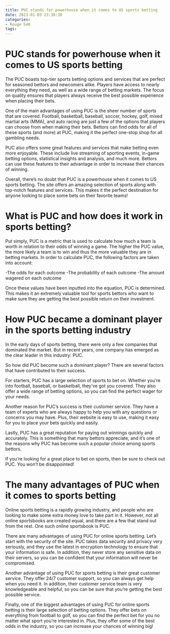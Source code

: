 ```yaml
---
title: PUC stands for powerhouse when it comes to US sports betting
date: 2023-01-03 23:38:38
categories:
- Rouge 540
tags:
---
```



#  PUC stands for powerhouse when it comes to US sports betting

The PUC boasts top-tier sports betting options and services that are perfect for seasoned bettors and newcomers alike. Players have access to nearly everything they need, as well as a wide range of betting markets. The focus on quality ensures that players always receive the best possible experience when placing their bets.

One of the main advantages of using PUC is the sheer number of sports that are covered. Football, basketball, baseball, soccer, hockey, golf, mixed martial arts (MMA), and auto racing are just a few of the options that players can choose from when making their bets. Bettors can find odds for all of these sports (and more) at PUC, making it the perfect one-stop shop for all gambling needs.

PUC also offers some great features and services that make betting even more enjoyable. These include live streaming of sporting events, in-game betting options, statistical insights and analysis, and much more. Bettors can use these features to their advantage in order to increase their chances of winning.

Overall, there’s no doubt that PUC is a powerhouse when it comes to US sports betting. The site offers an amazing selection of sports along with top-notch features and services. This makes it the perfect destination for anyone looking to place some bets on their favorite teams!

#  What is PUC and how does it work in sports betting?

Put simply, PUC is a metric that is used to calculate how much a team is worth in relation to their odds of winning a game. The higher the PUC value, the more likely a team is to win and thus the more valuable they are in betting markets. In order to calculate PUC, the following factors are taken into account:

-The odds for each outcome
-The probability of each outcome
-The amount wagered on each outcome

Once these values have been inputted into the equation, PUC is determined. This makes it an extremely valuable tool for sports bettors who want to make sure they are getting the best possible return on their investment.

#  How PUC became a dominant player in the sports betting industry

In the early days of sports betting, there were only a few companies that dominated the market. But in recent years, one company has emerged as the clear leader in this industry: PUC.

So how did PUC become such a dominant player? There are several factors that have contributed to their success.

For starters, PUC has a large selection of sports to bet on. Whether you’re into football, baseball, or basketball, they’ve got you covered. They also offer a wide range of betting options, so you can find the perfect wager for your needs.

Another reason for PUC’s success is their customer service. They have a team of experts who are always happy to help you with any questions or concerns you may have. Plus, their website is easy to use, making it easy for you to place your bets quickly and easily.

Lastly, PUC has a great reputation for paying out winnings quickly and accurately. This is something that many bettors appreciate, and it’s one of the reasons why PUC has become such a popular choice among sports bettors.

If you’re looking for a great place to bet on sports, then be sure to check out PUC. You won’t be disappointed!

#  The many advantages of PUC when it comes to sports betting

Online sports betting is a rapidly growing industry, and people who are looking to make some extra money love to take part in it. However, not all online sportsbooks are created equal, and there are a few that stand out from the rest. One such online sportsbook is PUC.

There are many advantages of using PUC for online sports betting. Let’s start with the security of the site. PUC takes data security and privacy very seriously, and they use the latest in encryption technology to ensure that your information is safe. In addition, they never store any sensitive data on their servers, so you can be confident that your information will never be compromised.

Another advantage of using PUC for sports betting is their great customer service. They offer 24/7 customer support, so you can always get help when you need it. In addition, their customer service team is very knowledgeable and helpful, so you can be sure that you’re getting the best possible service.

Finally, one of the biggest advantages of using PUC for online sports betting is their large selection of betting options. They offer bets on everything from football to golf, so you can find the perfect bet for you no matter what sport you’re interested in. Plus, they offer some of the best odds in the industry, so you can increase your chances of winning big!